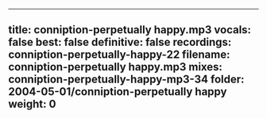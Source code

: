 
---
title: conniption-perpetually happy.mp3
vocals: false
best: false
definitive: false
recordings: conniption-perpetually-happy-22
filename: conniption-perpetually happy.mp3
mixes: conniption-perpetually-happy-mp3-34
folder: 2004-05-01/conniption-perpetually happy
weight: 0
---

